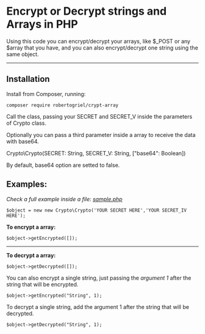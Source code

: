 <h1>Encrypt or Decrypt strings and Arrays in PHP</h1>

<p>Using this code you can encrypt/decrypt your arrays, like $_POST or any $array that you have, and you can also encrypt/decrypt one string using the same object.</p>

<hr>

  ## Installation

<p>Install from Composer, running:</p>

    composer require robertogriel/crypt-array

Call the class, passing your SECRET and SECRET_V inside the parameters of Crypto class. 

Optionally you can pass a third parameter inside a array to receive the data with base64.

Crypto\Crypto(SECRET: String, SECRET_V: String, ["base64": Boolean])

By default, base64 option are setted to false.

## Examples:
  
*Check a full example inside a file: [sample.php](https://github.com/robertogriel/crypt-array/blob/master/sample.php)*

    $object = new new Crypto\Crypto('YOUR SECRET HERE','YOUR SECRET_IV HERE');

**To encrypt a array:**

    $object->getEncrypted([]);

---

**To decrypt a array:**
  

    $object->getDecrypted([]);


You can also encrypt a single string, just passing the *argument 1* after the string that will be encrypted.

    $object->getEncrypted("String", 1);

To decrypt a single string, add the argument 1 after the string that will be decrypted.

    $object->getDecrypted("String", 1);
